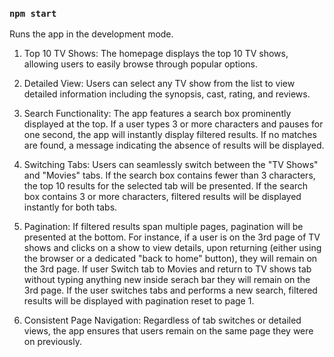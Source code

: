 ### `npm start`

Runs the app in the development mode.


1. Top 10 TV Shows: The homepage displays the top 10  TV shows, allowing users to easily browse through popular options. 

2. Detailed View: Users can select any TV show from the list to view detailed information including the synopsis, cast, rating, and reviews.

3. Search Functionality: The app features a search box prominently displayed at the top. If a user types 3 or more characters and pauses for one second, the app will instantly display filtered results. If no matches are found, a message indicating the absence of results will be displayed.

4. Switching Tabs: Users can seamlessly switch between the "TV Shows" and "Movies" tabs. If the search box contains fewer than 3 characters, the top 10 results for the selected tab will be presented. If the search box contains 3 or more characters, filtered results will be displayed instantly for both tabs.

5. Pagination: If filtered results span multiple pages, pagination will be presented at the bottom. For instance, if a user is on the 3rd page of TV shows and clicks on a show to view details, upon returning (either using the browser or a dedicated "back to home" button), they will remain on the 3rd page. If user Switch tab to Movies  and return to TV shows tab without typing anything new inside serach bar they will remain on the 3rd page. If the user switches tabs and performs a new search, filtered results will be displayed with pagination reset to page 1.

6. Consistent Page Navigation: Regardless of tab switches or detailed views, the app ensures that users remain on the same page they were on previously.



